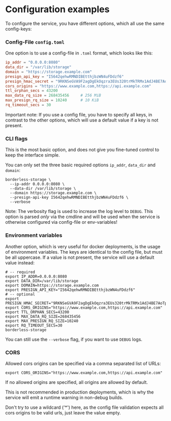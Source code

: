 # Configuration examples

To configure the service, you have different options, which all use the same config-keys:

### Config-File `config.toml`

One option is to use a config-file in `.toml` format, which looks like this:

```toml
ip_addr = "0.0.0.0:8080"
data_dir = "/var/lib/storage"
domain = "https://storage.example.com"
presign_api_key = "I5642qehwRMNDIBEtthjbzWN4uFDdzf6"
presign_hmac_secret = "9RKNSeGVA9F2agDgEkOqzra3EUs320trMkTRMx1AdJ4BE7AoTpzpkPNE0FU9D2yN"
cors_origins = "https://www.example.com,https://api.example.com"
ttl_orphan_secs = 43200
max_data_rq_size = 268435456     # 256 MiB
max_presign_rq_size = 10240      # 10 KiB
rq_timeout_secs = 30
```

Important note: If you use a config file, you have to specify all keys,
in contrast to the other options, which will use a default value if a key is not present.

### CLI flags

This is the most basic option, and does not give you fine-tuned control to keep the interface simple.

You can only set the three basic required options `ip_addr`, `data_dir` and `domain`:

```
borderless-storage \
  --ip-addr 0.0.0.0:8080 \
  --data-dir /var/lib/storage \
  --domain https://storage.example.com \
  --presign-api-key I5642qehwRMNDIBEtthjbzWN4uFDdzf6 \
  --verbose
```

Note: The verbosity flag is used to increase the log level to `DEBUG`.
This option is parsed *only* via the cmdline and will be used when the service is otherwise configured via config-file or env-variables!

### Environment variables

Another option, which is very useful for docker deployments, is the usage of environment variables.
The keys are identical to the config file, but must be all uppercase. If a value is not present, the service will use a default value instead:

```
# -- required
export IP_ADDR=0.0.0.0:8080
export DATA_DIR=/var/lib/storage
export DOMAIN=https://storage.example.com
export PRESIGN_API_KEY="I5642qehwRMNDIBEtthjbzWN4uFDdzf6"
# -- optional
export PRESIGN_HMAC_SECRET="9RKNSeGVA9F2agDgEkOqzra3EUs320trMkTRMx1AdJ4BE7AoTpzpkPNE0FU9D2yN"
export CORS_ORIGINS="https://www.example.com,https://api.example.com"
export TTL_ORPHAN_SECS=43200
export MAX_DATA_RQ_SIZE=268435456
export MAX_PRESIGN_RQ_SIZE=10240
export RQ_TIMEOUT_SECS=30
borderless-storage
```

You can still use the `--verbose` flag, if you want to use `DEBUG` logs.

### CORS

Allowed cors origins can be specified via a comma separated list of URLs:

```
export CORS_ORIGINS="https://www.example.com,https://api.example.com"
```

If no allowed origins are specified, all origins are allowed by default.

This is not recommended in production deployments, which is why the service will emit a runtime warning in non-debug builds.

Don't try to use a wildcard ('\*') here, as the config file validation expects all cors origins to be valid urls, just leave the value empty.

